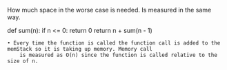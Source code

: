 How much space in the worse case is needed. Is measured in the same way. 

def sum(n):
    if n <= 0:
        return 0
    return n + sum(n - 1)


    • Every time the function is called the function call is added to the memStack so it is taking up memory. Memory call
        is measured as O(n) since the function is called relative to the size of n.


